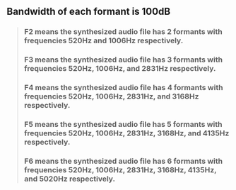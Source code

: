 ## Bandwidth of each formant is 100dB

>### F2 means the synthesized audio file has 2 formants with frequencies 520Hz and 1006Hz respectively.
>### F3 means the synthesized audio file has 3 formants with frequencies 520Hz, 1006Hz, and 2831Hz respectively.
>### F4 means the synthesized audio file has 4 formants with frequencies 520Hz, 1006Hz, 2831Hz, and 3168Hz respectively.
>### F5 means the synthesized audio file has 5 formants with frequencies 520Hz, 1006Hz, 2831Hz, 3168Hz, and 4135Hz respectively.
>### F6 means the synthesized audio file has 6 formants with frequencies 520Hz, 1006Hz, 2831Hz, 3168Hz, 4135Hz, and 5020Hz respectively.
